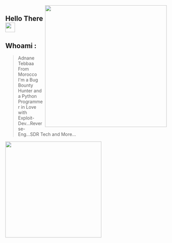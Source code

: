 <img align='right' src="https://github-readme-stats.vercel.app/api?username=adnane-x-tebbaa&show_icons=true&theme=dark" width="380">


## Hello There <img src="https://raw.githubusercontent.com/MartinHeinz/MartinHeinz/master/wave.gif" width="30px">
## Whoami : 
> Adnane Tebbaa 
> From Morocco 
> I'm a Bug Bounty Hunter and a Python Programmer
> in Love with Exploit-Dev...Reverse-Eng...SDR Tech and More...


<img src="https://i.pinimg.com/originals/3c/33/5d/3c335d4cc70ddbc0a043cf6906e5f94a.gif" width="300px">
